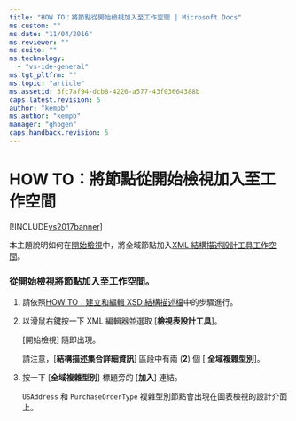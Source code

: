 ```yaml
---
title: "HOW TO：將節點從開始檢視加入至工作空間 | Microsoft Docs"
ms.custom: ""
ms.date: "11/04/2016"
ms.reviewer: ""
ms.suite: ""
ms.technology: 
  - "vs-ide-general"
ms.tgt_pltfrm: ""
ms.topic: "article"
ms.assetid: 3fc7af94-dcb8-4226-a577-43f03664388b
caps.latest.revision: 5
author: "kempb"
ms.author: "kempb"
manager: "ghogen"
caps.handback.revision: 5
---
```

# HOW TO：將節點從開始檢視加入至工作空間
[!INCLUDE[vs2017banner](../code-quality/includes/vs2017banner.md)]

本主題說明如何在[開始檢視](../xml-tools/start-view.md)中，將全域節點加入[XML 結構描述設計工具工作空間](../xml-tools/xml-schema-designer-workspace.md)。  
  
### 從開始檢視將節點加入至工作空間。  
  
1.  請依照[HOW TO：建立和編輯 XSD 結構描述檔](../xml-tools/how-to-create-and-edit-an-xsd-schema-file.md)中的步驟進行。  
  
2.  以滑鼠右鍵按一下 XML 編輯器並選取 \[**檢視表設計工具**\]。  
  
     \[開始檢視\] 隨即出現。  
  
     請注意，\[**結構描述集合詳細資訊**\] 區段中有兩 \(**2**\) 個 \[ **全域複雜型別**\]。  
  
3.  按一下 \[**全域複雜型別**\] 標題旁的 \[**加入**\] 連結。  
  
     `USAddress` 和 `PurchaseOrderType` 複雜型別節點會出現在圖表檢視的設計介面上。